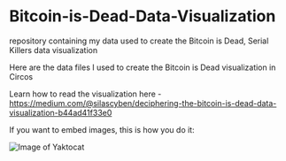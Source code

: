# Bitcoin-is-Dead-Data-Visualization
repository containing my data used to create the Bitcoin is Dead, Serial Killers data visualization

Here are the data files I used to create the Bitcoin is Dead visualization in Circos

Learn how to read the visualization here - https://medium.com/@silascyben/deciphering-the-bitcoin-is-dead-data-visualization-b44ad41f33e0

If you want to embed images, this is how you do it:

![Image of Yaktocat](https://octodex.github.com/images/yaktocat.png)

